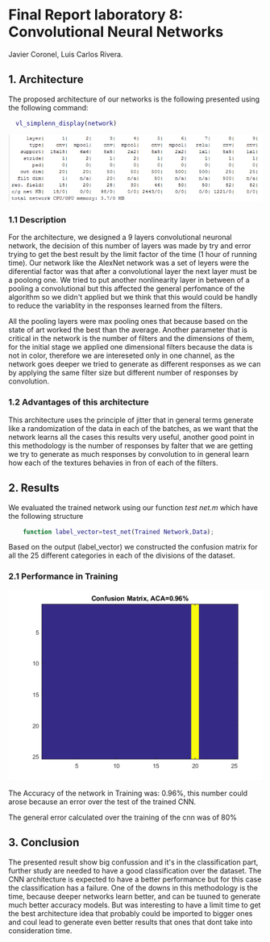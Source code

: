 # Final Report laboratory 8: Convolutional Neural Networks

Javier Coronel, Luis Carlos Rivera.

## 1. Architecture

The proposed architecture of our networks is the following presented using the following command:
 ```matlab
   vl_simplenn_display(network)
```
![Architecture](/lab8_cnn/red.PNG)
### 1.1 Description
For the architecture, we designed a 9 layers convolutional neuronal network, the decision of this number of layers was made by try and error trying to get the best result by the limit factor of the time (1 hour of running time). Our network like the AlexNet network was a set of leyers were the diferential factor was that after a convolutional layer the next layer must be a poolong one. We tried to put another nonlinearity layer in between of a pooling a convolutional but this affected the general perfomance of the algorithm so we didn't applied but we think that this would could be handly to reduce the variablity in the responses learned from the filters.

All the pooling layers were max pooling ones that because based on the state of art worked the best than the average. Another parameter that is critical in the network is the number of filters and the dimensions of them, for the initial stage we applied one dimensional filters because the data is not in color, therefore we are intereseted only in one channel, as the network goes deeper we tried to generate as different responses as we can by applying the same filter size but different number of responses by convolution.
### 1.2 Advantages of this architecture
This architecture uses the principle of jitter that in general terms generate like a randomization of the data in each of the batches, as we want that the network learns all the cases this results very useful, another good point in this methodology is the number of responses by falter that we are getting we try to generate as much responses by convolution to in general learn how each of the textures behavies in fron of each of the filters.
## 2. Results
We evaluated the trained network using our function _test net.m_ which have the following structure
```matlab
	function label_vector=test_net(Trained Network,Data);
```
Based on the output (label_vector) we constructed the confusion matrix for all the 25 different categories in each of the divisions of the dataset.
### 2.1 Performance in Training
![Results](/lab8_cnn/Confmat.png)

The Accuracy of the network in Training was: 0.96%, this number could arose because an error over the test of the trained CNN.

The general error calculated over the training of the cnn was of 80%
## 3. Conclusion
The presented result show big confussion and it's in the classification part, further study are needed to have a good classification over the dataset. The CNN architecture is expected to have a better performance but for this case the classification has a failure.
One of the downs in this methodology is the time, because deeper networks learn better, and can be tuuned to generate much better accuracy models. But was interesting to have a limit time to get the best architecture idea that probably could be imported to bigger ones and coul lead to generate even better results that ones that dont take into consideration time. 

